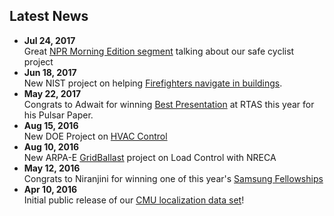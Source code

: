 ## Latest News
*   **Jul 24, 2017** <br/>Great [NPR Morning Edition segment](http://www.npr.org/sections/alltechconsidered/2017/07/24/537746346/bikes-may-have-to-talk-to-self-driving-cars-for-safetys-sake) talking about our safe cyclist project
*   **Jun 18, 2017** <br/>New NIST project on helping [Firefighters navigate in buildings](https://www.nist.gov/news-events/news/2017/06/nist-awards-385-million-accelerate-public-safety-communications).
*   **May 22, 2017** <br/>Congrats to Adwait for winning [Best Presentation](https://www.ece.cmu.edu/news/story/2017/05/student-wins-best-presentation-at-cps-week.html) at RTAS this year for his Pulsar Paper.
*   **Aug 15, 2016** <br/>New DOE Project on [HVAC Control](http://www.ece.cmu.edu/news/story/2016/08/the-vents-in-your-office-arent-just-pumping-out-air.html)
*   **Aug 10, 2016** <br/>New ARPA-E [GridBallast](http://www.nreca.coop/doe-selects-nreca-to-optimize-distributed-energy-resources/) project on Load Control with NRECA
*   **May 12, 2016** <br/>Congrats to Niranjini for winning one of this year's [Samsung Fellowships](https://news.samsung.com/global/samsung-phd-fellowship-program-recognizes-best-and-brightest-student-innovators)
*   **Apr 10, 2016** <br/>Initial public release of our [CMU localization data set](http://wise.ece.cmu.edu/redmine/projects/loc-data/wiki)!

